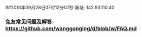 ##2018年09月28日07时12分07秒 新址: 142.93.110.40
### 兔友常见问题及解答: https://github.com/wanggonging/d/blob/w/FAQ.md
